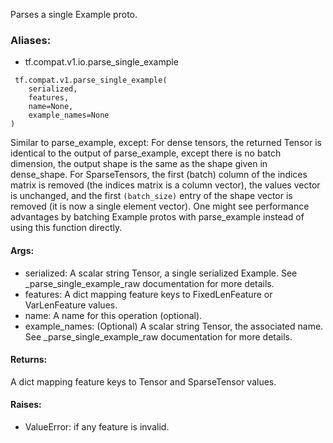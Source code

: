 Parses a single Example proto.
### Aliases:
- tf.compat.v1.io.parse_single_example

```
 tf.compat.v1.parse_single_example(
    serialized,
    features,
    name=None,
    example_names=None
)
```
Similar to parse_example, except:
For dense tensors, the returned Tensor is identical to the output of parse_example, except there is no batch dimension, the output shape is the same as the shape given in dense_shape.
For SparseTensors, the first (batch) column of the indices matrix is removed (the indices matrix is a column vector), the values vector is unchanged, and the first `(batch_size)` entry of the shape vector is removed (it is now a single element vector).
One might see performance advantages by batching Example protos with parse_example instead of using this function directly.
#### Args:
- serialized: A scalar string Tensor, a single serialized Example. See _parse_single_example_raw documentation for more details.
- features: A dict mapping feature keys to FixedLenFeature or VarLenFeature values.
- name: A name for this operation (optional).
- example_names: (Optional) A scalar string Tensor, the associated name. See _parse_single_example_raw documentation for more details.
#### Returns:
A dict mapping feature keys to Tensor and SparseTensor values.
#### Raises:
- ValueError: if any feature is invalid.
